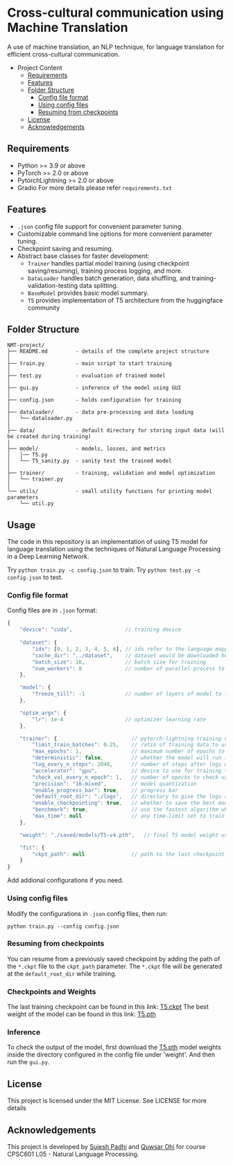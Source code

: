 # Cross-cultural communication using Machine Translation
A use of machine translation, an NLP technique, for language translation for efficient cross-cultural communication.


* Project Content
	* [Requirements](#requirements)
	* [Features](#features)
	* [Folder Structure](#folder-structure)
		* [Config file format](#config-file-format)
		* [Using config files](#using-config-files)
		* [Resuming from checkpoints](#resuming-from-checkpoints)
	* [License](#license)
	* [Acknowledgements](#acknowledgements)

<!-- /code_chunk_output -->

## Requirements
* Python >= 3.9 or above
* PyTorch >= 2.0 or above
* PytorchLightning >= 2.0 or above
* Gradio
For more details please refer `requirements.txt`

## Features
* `.json` config file support for convenient parameter tuning.
* Customizable command line options for more convenient parameter tuning.
* Checkpoint saving and resuming.
* Abstract base classes for faster development:
  * `Trainer` handles partial model training (using checkpoint saving/resuming), training process logging, and more.
  * `DataLoader` handles batch generation, data shuffling, and training-validation-testing data splitting.
  * `BaseModel` provides basic model summary.
  * `T5` provides implementation of T5 architecture from the huggingface community

## Folder Structure
  ```
  NMT-project/
  ├── README.md         - details of the complete project structure
  │
  ├── train.py          - main script to start training
  │
  ├── test.py           - evaluation of trained model
  │
  ├── gui.py            - inference of the model using GUI
  │
  ├── config.json       - holds configuration for training
  │
  ├── dataloader/       - data pre-processing and data loading
  │   └── dataloader.py
  │
  ├── data/             - default directory for storing input data (will be created during training)
  │
  ├── model/            - models, losses, and metrics
  │   │── T5.py
  │   └── T5_sanity.py  - sanity test the trained model
  │
  ├── trainer/          - training, validation and model optimization
  │   └── trainer.py
  │  
  └── utils/            - small utility functions for printing model parameters
      └── util.py
  
  ```

## Usage
The code in this repository is an implementation of using T5 model for language translation using the techniques of Natural Language Processing in a Deep Learning Network.

Try `python train.py -c config.json` to train.
Try `python test.py -c config.json` to test.

### Config file format
Config files are in `.json` format:
```javascript
{
    "device": "cuda",                 // training device
    
    "dataset": {
        "ids": [0, 1, 2, 3, 4, 5, 6], // ids refer to the language mappings that should be used for training. language mapping is the indices of self.config_name at ./dataloader/dataloader.py 
        "cache_dir": "../dataset",    // dataset would be downloaded here
        "batch_size": 16,             // batch size for training
        "num_workers": 8              // number of parallel process to spawn to run data processing
    },

    "model": {                        
        "freeze_till": -1             // number of layers of model to freeze on training. -1 freeze any layers.
    },

    "optim_args": {
        "lr": 1e-4                    // optimizer learning rate
    },

    "trainer": {                        // pytorch-lightning training config
        "limit_train_batches": 0.25,    // ratio of training data to use in an epoch
        "max_epochs": 1,                // maximum number of epochs to train
        "deterministic": false,         // whether the model will run in deterministic mode
        "log_every_n_steps": 2048,      // number of steps after logs will be given
        "accelerator": "gpu",           // device to use for training the model
        "check_val_every_n_epoch": 1,   // number of epochs to check validation performance
        "precision": "16-mixed",        // model quantization
        "enable_progress_bar": true,    // progress bar 
        "default_root_dir": "./logs",   // directory to give the logs and model checkpoint
        "enable_checkpointing": true,   // whether to save the best model
        "benchmark": true,              // use the fastest algorithm while training
        "max_time": null                // any time-limit set to train the model
    },

    "weight": "./saved/models/T5-v4.pth",   // final T5 model weight used for inference

    "fit": {
        "ckpt_path": null               // path to the last checkpoint file (*.ckpt) used to resume training
    }
}
```

Add addional configurations if you need.

### Using config files
Modify the configurations in `.json` config files, then run:

  ```
  python train.py --config config.json
  ```

### Resuming from checkpoints
You can resume from a previously saved checkpoint by adding the path of the `*.ckpt` file to the `ckpt_path` parameter. The `*.ckpt` file will be generated at the `default_root_dir` while training.


### Checkpoints and Weights
The last training checkpoint can be found in this link: [T5.ckpt](#)
The best weight of the model can be found in this link: [T5.pth](#)

### Inference
To check the output of the model, first download the [T5.pth](#) model weights inside the directory configured in the config file under 'weight'. And then run the `gui.py`.

## License
This project is licensed under the MIT License. See  LICENSE for more details

## Acknowledgements
This project is developed by [Sujesh Padhi](https://github.com/sujeshpadhi91) and [Quwsar Ohi](https://github.com/QuwsarOhi/) for course CPSC601 L05 - Natural
Language Processing.
